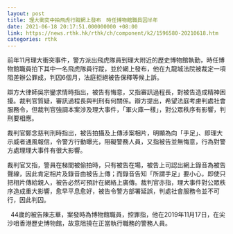 ```yaml
---
layout: post
title: 理大衝突中拍飛虎行蹤網上發布　時任博物館職員囚半年
date: 2021-06-18 20:17:51.000000000 +08:00
link: https://news.rthk.hk/rthk/ch/component/k2/1596580-20210618.htm
categories: rthk
---
```


前年11月理大衝突事件，警方派出飛虎隊員到理大附近的歷史博物館執勤，時任博物館職員拍下其中一名飛虎隊員行蹤，並於網上發布，他在九龍城法院被裁定一項阻差辦公罪成，判囚6個月，法庭拒絕被告保釋等候上訴。

辯方大律師吳宗鑾求情時指出，被告有悔意，又指審訊過程長，對被告造成精神困擾。裁判官質疑，審訊過程長與判刑有何關係。辯方提出，希望法庭考慮判處社會服務令，但裁判官強調本案涉及理大事件，「軍火庫一樣」，對公眾秩序有影響，判刑要相應。

裁判官鄭念慈判刑時指出，被告拍攝及上傳涉案相片，明顯為向「手足」、即理大示威者通風報信，令警方行動曝光，阻礙警務人員，又指被告並無悔意，行為對警方處理理大事件有很大影響。

裁判官又指，警員在梯間被偷拍時，只有被告在場，被告上司認出網上錄音為被告聲線，因此肯定相片及錄音由被告上傳；而錄音告知「所謂手足」要小心，即使只把相片傳給親人，被告必然可預計在網絡上廣傳。裁判官亦指，理大事件對公眾秩序造成重大影響，愈早平息愈好，被告令警方部署延誤，判處社會服務令並不可行，因此判囚。

  44歲的被告陳志華，案發時為博物館職員，控罪指，他在2019年11月17日，在尖沙咀香港歷史博物館，故意阻撓在正當執行職務的警務人員。
